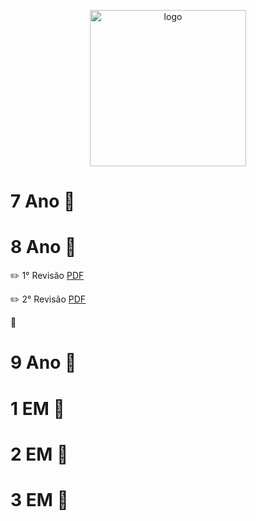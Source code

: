 <p align="center">
  <img src="https://colegioeducareumuarama.com.br/wp-content/uploads/2021/10/logo-educare01.svg" width="250" title="logo">
</p>

# 7 Ano :open_file_folder:

# 8 Ano :open_file_folder:

:pencil2: 1° Revisão [PDF](https://github.com/rafauem/educare/blob/main/docs/1Revis%C3%A3o-8A-1P-2Bi.pdf) 

:pencil2: 2° Revisão [PDF]()

:straight_ruler:

# 9 Ano :open_file_folder:

# 1 EM :open_file_folder:

# 2 EM :open_file_folder:

# 3 EM :open_file_folder:

